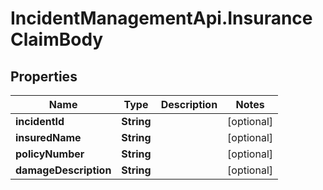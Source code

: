 # IncidentManagementApi.InsuranceClaimBody

## Properties
Name | Type | Description | Notes
------------ | ------------- | ------------- | -------------
**incidentId** | **String** |  | [optional] 
**insuredName** | **String** |  | [optional] 
**policyNumber** | **String** |  | [optional] 
**damageDescription** | **String** |  | [optional] 
